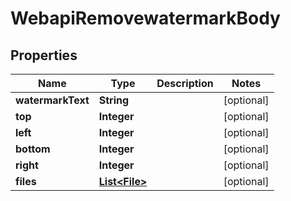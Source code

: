# WebapiRemovewatermarkBody

## Properties
Name | Type | Description | Notes
------------ | ------------- | ------------- | -------------
**watermarkText** | **String** |  |  [optional]
**top** | **Integer** |  |  [optional]
**left** | **Integer** |  |  [optional]
**bottom** | **Integer** |  |  [optional]
**right** | **Integer** |  |  [optional]
**files** | [**List&lt;File&gt;**](File.md) |  |  [optional]
